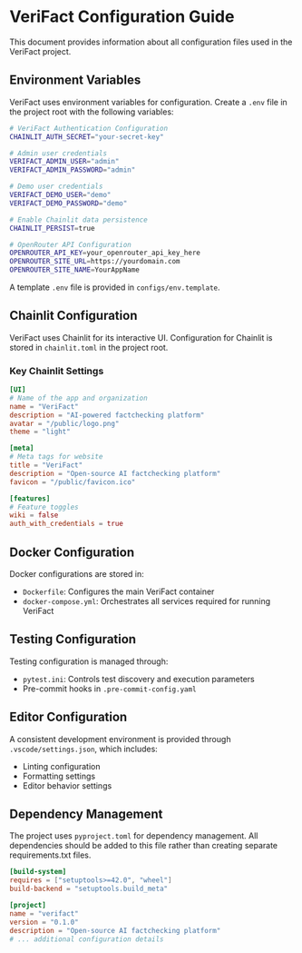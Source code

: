 # VeriFact Configuration Guide

This document provides information about all configuration files used in the VeriFact project.

## Environment Variables

VeriFact uses environment variables for configuration. Create a `.env` file in the project root with the following variables:

```bash
# VeriFact Authentication Configuration
CHAINLIT_AUTH_SECRET="your-secret-key"

# Admin user credentials
VERIFACT_ADMIN_USER="admin"
VERIFACT_ADMIN_PASSWORD="admin"

# Demo user credentials
VERIFACT_DEMO_USER="demo"
VERIFACT_DEMO_PASSWORD="demo"

# Enable Chainlit data persistence
CHAINLIT_PERSIST=true

# OpenRouter API Configuration
OPENROUTER_API_KEY=your_openrouter_api_key_here
OPENROUTER_SITE_URL=https://yourdomain.com
OPENROUTER_SITE_NAME=YourAppName
```

A template `.env` file is provided in `configs/env.template`.

## Chainlit Configuration

VeriFact uses Chainlit for its interactive UI. Configuration for Chainlit is stored in `chainlit.toml` in the project root.

### Key Chainlit Settings

```toml
[UI]
# Name of the app and organization
name = "VeriFact"
description = "AI-powered factchecking platform"
avatar = "/public/logo.png"
theme = "light"

[meta]
# Meta tags for website
title = "VeriFact"
description = "Open-source AI factchecking platform"
favicon = "/public/favicon.ico"

[features]
# Feature toggles
wiki = false
auth_with_credentials = true
```

## Docker Configuration

Docker configurations are stored in:

- `Dockerfile`: Configures the main VeriFact container
- `docker-compose.yml`: Orchestrates all services required for running VeriFact

## Testing Configuration

Testing configuration is managed through:

- `pytest.ini`: Controls test discovery and execution parameters
- Pre-commit hooks in `.pre-commit-config.yaml`

## Editor Configuration

A consistent development environment is provided through `.vscode/settings.json`, which includes:

- Linting configuration
- Formatting settings
- Editor behavior settings

## Dependency Management

The project uses `pyproject.toml` for dependency management. All dependencies should be added to this file rather than creating separate requirements.txt files.

```toml
[build-system]
requires = ["setuptools>=42.0", "wheel"]
build-backend = "setuptools.build_meta"

[project]
name = "verifact"
version = "0.1.0"
description = "Open-source AI factchecking platform"
# ... additional configuration details
```
